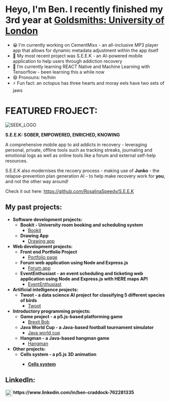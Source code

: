 <h1>Heyo, I'm Ben. I recently finished my 3rd year at <a href="https://www.gold.ac.uk/ug/bsc-computer-science/">Goldsmiths: University of London</a></h1>

- 😀 I'm currently working on CementMixx - an all-inclusive MP3 player app that allows for dynamic metadata adjustment within the app itself
- 🔭 My most recent project was S.E.E.K - an AI-powered mobile application to help users through addiction recovery
- 🌱 I’m currently learning REACT Native and Machine Learning with Tensorflow - been learning this a while now
- 😄 Pronouns: he/him
- ⚡ Fun fact: an octopus has three hearts and moray eels have two sets of jaws

<h1>FEATURED FROJECT:</h1>

![SEEK_LOGO](https://github.com/user-attachments/assets/5d9ed8f5-d78e-49bb-b424-8fb8428fb898) 

**S.E.E.K: SOBER, EMPOWERED, ENRICHED, KNOWING**

A comprehensive mobile app to aid addicts in recovery - leveraging personal, private, offline tools such as tracking streaks, journaling and emotional logs as well as online tools like a forum and external self-help resources.

S.E.E.K also modernises the recoery process - making use of **Junko** - the relapse-prevention plan generation AI - to help make recovery work for **you**, and not the other way around!

Check it out here:
https://github.com/RosalinaSpeedy/S.E.E.K


<h2>My past projects:</h2>

- <b>Software development projects:</b>  
  - <b>Bookit - University room booking and scheduling system</b>
    - [Bookit](https://github.com/jbrun001/roombooking)
  - <b>Drawing App</b>
    - [Drawing app](https://github.com/RosalinaSpeedy/DrawingApp) 
- <b>Web development projects:</b>
  - <b>Front end Portfolio Project</b>
    - [Portfolio page](https://github.com/RosalinaSpeedy/Portfolio_Page)
  * <b>Forum web application using Node and Express.js</b>
    * [Forum app](https://github.com/RosalinaSpeedy/Forum_App)
  * <b>EventEnthusiast - an event scheduling and ticketing web application using Node and Express.js with HERE maps API</b>
    * [EventEnthusiast](https://github.com/RosalinaSpeedy/portfolio_project)
- <b>Artificial intelligence projects:</b>
  + <b>Twoot - a data science AI project for classifying 5 different species of birds</b>
    + [Twoot](https://github.com/RosalinaSpeedy/Twoot)
- <b>Introductory programming projects:</b>
  - <b>Game project - a p5.js-based platforming game</b>
    - [Brexit Bob](https://github.com/RosalinaSpeedy/GameProject)
  - <b>Java World Cup - a Java-based football tournament simulator</b>
    - [Java world cup](https://github.com/RosalinaSpeedy/JavaWorldCup)
  - <b>Hangman - a Java-based hangman game</b>
    - [Hangman](https://github.com/RosalinaSpeedy/Hangman) 
- <b>Other projects:</b>
  - <b> Cells system - a p5.js 3D animation
    - [Cells system](https://github.com/RosalinaSpeedy/CellsSystem)

<h2>LinkedIn:</h2>
<img align="left" alt="BenCraddock | LinkedIn" width="22px" src="https://cdn.jsdelivr.net/npm/simple-icons@v3/icons/linkedin.svg" />
https://www.linkedin.com/in/ben-craddock-762281335
